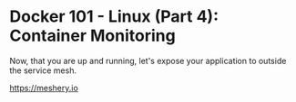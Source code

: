 # Docker 101 - Linux (Part 4): Container Monitoring

Now, that you are up and running, let's expose your application to outside the service mesh.

<https://meshery.io>
